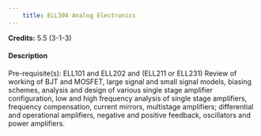 ```yaml
---
    title: ELL304 Analog Electronics
---
```

**Credits:** 5.5 (3-1-3)



#### Description 
Pre-requisite(s): ELL101 and ELL202 and (ELL211 or ELL231) Review of working of BJT and MOSFET, large signal and small signal models, biasing schemes, analysis and design of various single stage amplifier configuration, low and high frequency analysis of single stage amplifiers, frequency compensation, current mirrors, multistage amplifiers; differential and operational amplifiers, negative and positive feedback, oscillators and power amplifiers.